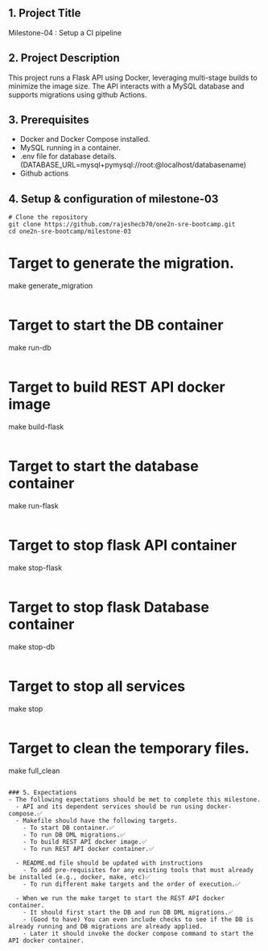 ## 1. Project Title
  Milestone-04 : Setup a CI pipeline

## 2. Project Description
  This project runs a Flask API using Docker, leveraging multi-stage builds to minimize the image size. The API interacts with a MySQL database and supports migrations using github Actions.


## 3. Prerequisites
  - Docker and Docker Compose installed.
  - MySQL running in a container.
  - .env file for database details. (DATABASE_URL=mysql+pymysql://root:<DBpassword>@localhost/databasename)
  - Github actions 


## 4. Setup & configuration of milestone-03
  ```
  # Clone the repository
  git clone https://github.com/rajeshecb70/one2n-sre-bootcamp.git
  cd one2n-sre-bootcamp/milestone-03
  ```
  # Target to generate the migration.
  make generate_migration
  ```

  ```
  # Target to start the DB container
  make run-db
  ```

  ```
  # Target to build REST API docker image
  make build-flask
  ```

  ```
  # Target to start the database container
  make run-flask
  ```

  ```
  # Target to stop flask API container
  make stop-flask
  ```
  ```
  # Target to stop flask Database container
  make stop-db
  ```

  ```
  # Target to stop all services
  make stop
  ```

  ```
  # Target to clean the temporary files.
  make full_clean
  ```

### 5. Expectations
  - The following expectations should be met to complete this milestone.
    - API and its dependent services should be run using docker-compose.✅
    - Makefile should have the following targets.
      - To start DB container.✅
      - To run DB DML migrations.✅
      - To build REST API docker image.✅
      - To run REST API docker container.✅

    - README.md file should be updated with instructions
      - To add pre-requisites for any existing tools that must already be installed (e.g., docker, make, etc)✅
      - To run different make targets and the order of execution.✅

    - When we run the make target to start the REST API docker container.
      - It should first start the DB and run DB DML migrations.✅
      - (Good to have) You can even include checks to see if the DB is already running and DB migrations are already applied.
      - Later it should invoke the docker compose command to start the API docker container.